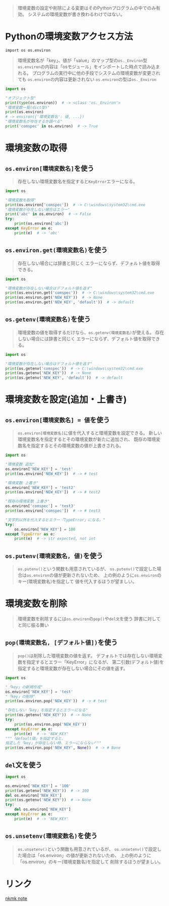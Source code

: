 > 環境変数の設定や削除による変更はそのPythonプログラムの中でのみ有効。
> システムの環境変数が書き換わるわけではない。

# Pythonの環境変数アクセス方法

`import os
os.environ`
> 環境変数名が「key」、値が「value」のマップ型の`os._Environ`型
> `os.environ`の内容は「osモジュール」をインポートした時点で読み込まれる。
  プログラムの実行中に他の手段でシステムの環境変数が変更されても
  `os.environ`の内容は更新されない
> `os.environ`の型は`os._Environ`

```python
import os

"オブジェクト型"
print(type(os.environ))  # -> <class 'os._Environ'>
"環境変数一覧(dict型)"
print(os.environ)
# -> environ({'環境変数名': 値, ...})
"環境変数名が存在するか調べる"
print('comspec' in os.environ)  # -> True
```

# 環境変数の取得

## `os.environ[環境変数名]`を使う

> 存在しない環境変数名を指定すると`KeyError`エラーになる。

```python
import os

"環境変数を取得"
print(os.environ['comspec'])  # -> C:\windows\system32\cmd.exe
"環境変数が存在しない場合はエラー"
print('abc' in os.environ)  # -> False
try:
    print(os.environ['abc'])
except KeyError as e:
    print(e)  # -> 'abc'
```

## `os.environ.get(環境変数名)`を使う

> 存在しない場合には辞書と同じく
  エラーにならず、デフォルト値を取得できる。

```python
import os

"環境変数が存在しない場合はデフォルト値を返す"
print(os.environ.get('comspec'))  # -> C:\windows\system32\cmd.exe
print(os.environ.get('NEW_KEY'))  # -> None
print(os.environ.get('NEW_KEY', 'default'))  # -> default
```

## `os.getenv(環境変数名)`を使う

> 環境変数の値を取得するだけなら、`os.getenv(環境変数名)`が使える。
> 存在しない場合には辞書と同じく
  エラーにならず、デフォルト値を取得できる。

```python
import os

"環境変数が存在しない場合はデフォルト値を返す"
print(os.getenv('comspec'))  # -> C:\windows\system32\cmd.exe
print(os.getenv('NEW_KEY'))  # -> None
print(os.getenv('NEW_KEY', 'default'))  # -> default
```

# 環境変数を設定(追加・上書き)

## `os.environ[環境変数名] = 値`を使う

> `os.environ[環境変数名]`に値を代入すると環境変数を設定できる。
> 新しい環境変数名を指定するとその環境変数が新たに追加され、
  既存の環境変数名を指定するとその環境変数の値が上書きされる。

```python
import os

"環境変数 追加"
os.environ['NEW_KEY'] = 'test'
print(os.environ['NEW_KEY'])  # -> # test

"環境変数 上書き"
os.environ['NEW_KEY'] = 'test2'
print(os.environ['NEW_KEY'])  # -> # test2

"既存の環境変数 上書き"
os.environ['comspec'] = 'test3'
print(os.environ['comspec'])  # -> # test3

"文字列以外を代入するとエラー「TypeError」になる。"
try:
    os.environ['NEW_KEY'] = 100
except TypeError as e:
    print(e)  # -> str expected, not int
```

## `os.putenv(環境変数名, 値)`を使う

> `os.putenv()`という関数も用意されているが、
  `os.putenv()`で設定した場合は`os.environ`の値が更新されないため、
  上の例のように`os.environ`のキー(環境変数名)を指定して
  値を代入するほうが望ましい。

# 環境変数を削除

> 環境変数を削除するには`os.environ`の`pop()`や`del文`を使う
> 辞書に対してと同じ振る舞い

## `pop(環境変数名, [デフォルト値])`を使う

> `pop()`は削除した環境変数の値を返す。
>  デフォルトでは存在しない環境変数を指定するとエラー「KeyError」になるが、
   第二引数(デフォルト値)を指定すると環境変数が存在しない場合にその値を返す。
   
```python
import os

"「key」の新規作成"
os.environ['NEW_KEY'] = 'test'
"「key」の削除"
print(os.environ.pop('NEW_KEY'))  # -> # test

"存在しない「key」を指定するとエラーになる"
print(os.getenv('NEW_KEY'))  # -> None
try:
    print(os.environ.pop('NEW_KEY'))
except KeyError as e:
    print(e)  # -> 'NEW_KEY'
"""「default値」を指定すると、
指定した「key」が存在しない時、エラーにならない"""
print(os.environ.pop('NEW_KEY', None))  # -> # None
```

## `del`文を使う

```python
import os

os.environ['NEW_KEY'] = '100'
print(os.getenv('NEW_KEY'))  # -> 100
del os.environ['NEW_KEY']
print(os.getenv('NEW_KEY'))  # -> None
try:
    del os.environ['NEW_KEY']
except KeyError as e:
    print(e)  # -> 'NEW_KEY'
```

## `os.unsetenv(環境変数名)`を使う

> `os.unsetenv()`という関数も用意されているが、
  `os.unsetenv()`で設定した場合は「os.environ」の値が更新されないため、
  上の例のように「os.environ」のキー(環境変数名)を指定して
  削除するほうが望ましい。

# リンク

[nkmk note](https://note.nkmk.me/python-os-environ-getenv/)
